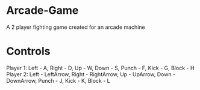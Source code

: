 # Arcade-Game
A 2 player fighting game created for an arcade machine

# Controls
Player 1: Left - A, Right - D, Up - W, Down - S, Punch - F, Kick - G, Block - H  
Player 2: Left - LeftArrow, Right - RightArrow, Up - UpArrow, Down - DownArrow, Punch - J, Kick - K, Block - L
